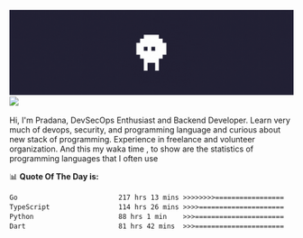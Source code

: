 ![banner](.github/banner.gif)
<img src="https://user-images.githubusercontent.com/73097560/115834477-dbab4500-a447-11eb-908a-139a6edaec5c.gif"></p>

Hi, I'm Pradana, DevSecOps Enthusiast and Backend Developer. Learn very much of devops, security, and programming language and curious about new stack of programming. Experience in freelance and volunteer organization. And this my waka time , to show are the statistics of programming languages that I often use

📊 **Quote Of The Day is:**
<!--START_SECTION:waka-->

```txt
Go                         217 hrs 13 mins >>>>>>>>=================   30.23 %
TypeScript                 114 hrs 26 mins >>>>=====================   15.93 %
Python                     88 hrs 1 min    >>>======================   12.25 %
Dart                       81 hrs 42 mins  >>>======================   11.37 %
```

<!--END_SECTION:waka-->
